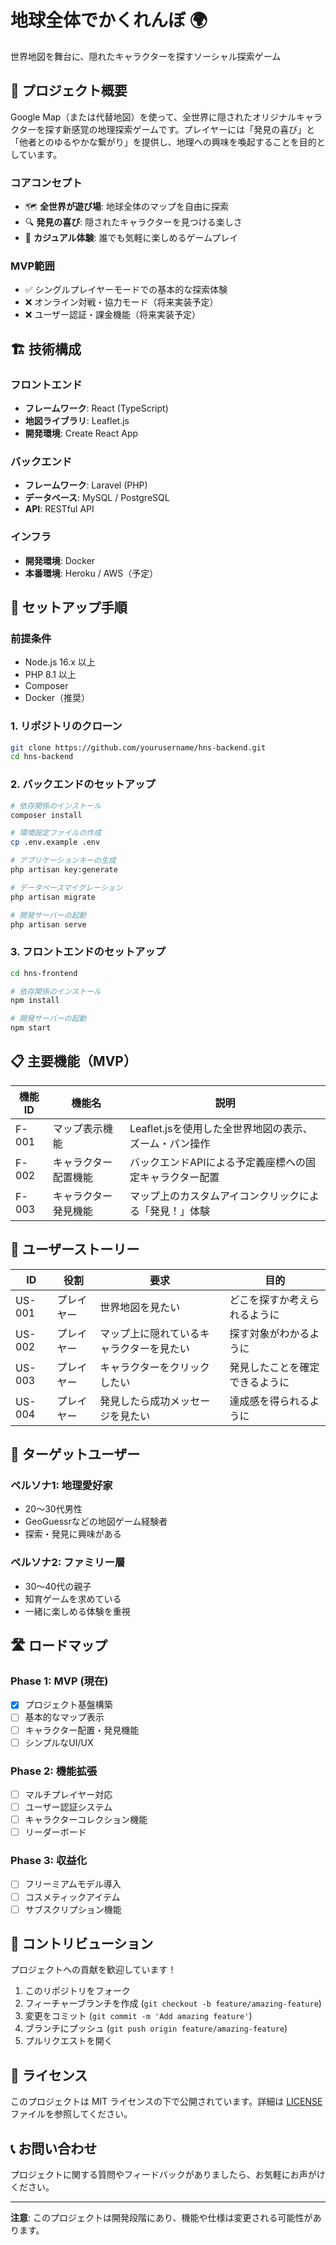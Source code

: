 # 地球全体でかくれんぼ 🌍

世界地図を舞台に、隠れたキャラクターを探すソーシャル探索ゲーム

## 📖 プロジェクト概要

Google Map（または代替地図）を使って、全世界に隠されたオリジナルキャラクターを探す新感覚の地理探索ゲームです。プレイヤーには「発見の喜び」と「他者とのゆるやかな繋がり」を提供し、地理への興味を喚起することを目的としています。

### コアコンセプト
- 🗺️ **全世界が遊び場**: 地球全体のマップを自由に探索
- 🔍 **発見の喜び**: 隠されたキャラクターを見つける楽しさ
- 🌟 **カジュアル体験**: 誰でも気軽に楽しめるゲームプレイ

### MVP範囲
- ✅ シングルプレイヤーモードでの基本的な探索体験
- ❌ オンライン対戦・協力モード（将来実装予定）
- ❌ ユーザー認証・課金機能（将来実装予定）

## 🏗️ 技術構成

### フロントエンド
- **フレームワーク**: React (TypeScript)
- **地図ライブラリ**: Leaflet.js
- **開発環境**: Create React App

### バックエンド
- **フレームワーク**: Laravel (PHP)
- **データベース**: MySQL / PostgreSQL
- **API**: RESTful API

### インフラ
- **開発環境**: Docker
- **本番環境**: Heroku / AWS（予定）

## 🚀 セットアップ手順

### 前提条件
- Node.js 16.x 以上
- PHP 8.1 以上
- Composer
- Docker（推奨）

### 1. リポジトリのクローン
```bash
git clone https://github.com/yourusername/hns-backend.git
cd hns-backend
```

### 2. バックエンドのセットアップ
```bash
# 依存関係のインストール
composer install

# 環境設定ファイルの作成
cp .env.example .env

# アプリケーションキーの生成
php artisan key:generate

# データベースマイグレーション
php artisan migrate

# 開発サーバーの起動
php artisan serve
```

### 3. フロントエンドのセットアップ
```bash
cd hns-frontend

# 依存関係のインストール
npm install

# 開発サーバーの起動
npm start
```

## 📋 主要機能（MVP）

| 機能ID | 機能名 | 説明 |
|--------|--------|------|
| F-001 | マップ表示機能 | Leaflet.jsを使用した全世界地図の表示、ズーム・パン操作 |
| F-002 | キャラクター配置機能 | バックエンドAPIによる予定義座標への固定キャラクター配置 |
| F-003 | キャラクター発見機能 | マップ上のカスタムアイコンクリックによる「発見！」体験 |

## 🎯 ユーザーストーリー

| ID | 役割 | 要求 | 目的 |
|----|------|------|------|
| US-001 | プレイヤー | 世界地図を見たい | どこを探すか考えられるように |
| US-002 | プレイヤー | マップ上に隠れているキャラクターを見たい | 探す対象がわかるように |
| US-003 | プレイヤー | キャラクターをクリックしたい | 発見したことを確定できるように |
| US-004 | プレイヤー | 発見したら成功メッセージを見たい | 達成感を得られるように |

## 🎨 ターゲットユーザー

### ペルソナ1: 地理愛好家
- 20〜30代男性
- GeoGuessrなどの地図ゲーム経験者
- 探索・発見に興味がある

### ペルソナ2: ファミリー層
- 30〜40代の親子
- 知育ゲームを求めている
- 一緒に楽しめる体験を重視

## 🛣️ ロードマップ

### Phase 1: MVP (現在)
- [x] プロジェクト基盤構築
- [ ] 基本的なマップ表示
- [ ] キャラクター配置・発見機能
- [ ] シンプルなUI/UX

### Phase 2: 機能拡張
- [ ] マルチプレイヤー対応
- [ ] ユーザー認証システム
- [ ] キャラクターコレクション機能
- [ ] リーダーボード

### Phase 3: 収益化
- [ ] フリーミアムモデル導入
- [ ] コスメティックアイテム
- [ ] サブスクリプション機能

## 🤝 コントリビューション

プロジェクトへの貢献を歓迎しています！

1. このリポジトリをフォーク
2. フィーチャーブランチを作成 (`git checkout -b feature/amazing-feature`)
3. 変更をコミット (`git commit -m 'Add amazing feature'`)
4. ブランチにプッシュ (`git push origin feature/amazing-feature`)
5. プルリクエストを開く

## 📄 ライセンス

このプロジェクトは MIT ライセンスの下で公開されています。詳細は [LICENSE](LICENSE) ファイルを参照してください。

## 📞 お問い合わせ

プロジェクトに関する質問やフィードバックがありましたら、お気軽にお声がけください。

---

**注意**: このプロジェクトは開発段階にあり、機能や仕様は変更される可能性があります。